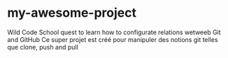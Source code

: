 # my-awesome-project
Wild Code School quest to learn how to configurate relations wetweeb Git and GitHub
Ce super projet est créé pour manipuler des notions git telles que clone, push and pull
